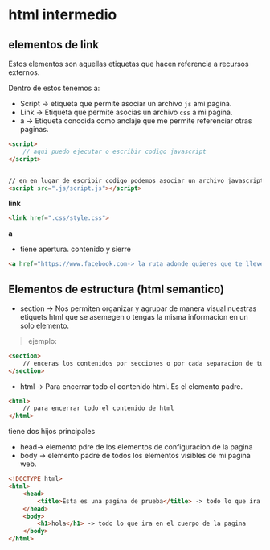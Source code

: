 # html intermedio
## elementos de link 
Estos elementos son aquellas etiquetas que hacen referencia a recursos externos.

Dentro de estos tenemos a:
- Script -> etiqueta que permite asociar un archivo `js` ami pagina.
- Link -> Etiqueta que permite asocias un archivo `css` a mi pagina.
- a -> Etiqueta conocida como anclaje que me permite referenciar otras paginas.

```html
<script>
    // aqui puedo ejecutar o escribir codigo javascript
</script>


// en en lugar de escribir codigo podemos asociar un archivo javascript
<script src=".js/script.js"></script>
```

**link**
```html
<link href=".css/style.css">
```

**a**
- tiene apertura. contenido y sierre
```html
<a href="https://www.facebook.com-> la ruta adonde quieres que te lleve">Hasme un clic</a>
```

## Elementos de estructura (html semantico)
- section -> Nos permiten organizar y agrupar de manera visual nuestras etiquets html que se asemegen o tengas la misma informacion en un solo elemento.
>ejemplo:
```html
<section>
    // enceras los contenidos por secciones o por cada separacion de tu codigo.
</section>
```
- html -> Para encerrar todo el contenido html. Es el elemento padre.
```html
<html>
    // para encerrar todo el contenido de html
</html>
```
tiene dos hijos principales
- head-> elemento pdre de los elementos de configuracion de la pagina
- body -> elemento padre de todos los elementos visibles de mi pagina web.

```html
<!DOCTYPE html>
<html>
    <head>
        <title>Esta es una pagina de prueba</title> -> todo lo que ira en el titulo
    </head>
    <body>
        <h1>hola</h1> -> todo lo que ira en el cuerpo de la pagina
    </body>
</html>
```